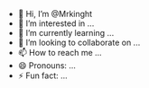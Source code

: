 - 👋 Hi, I’m @Mrkinght
- 👀 I’m interested in ...
- 🌱 I’m currently learning ...
- 💞️ I’m looking to collaborate on ...
- 📫 How to reach me ...
- 😄 Pronouns: ...
- ⚡ Fun fact: ...

<!---
Mrkinght/Mrkinght is a ✨ special ✨ repository because its `README.md` (this file) appears on your GitHub profile.
You can click the Preview link to take a look at your changes.
--->
